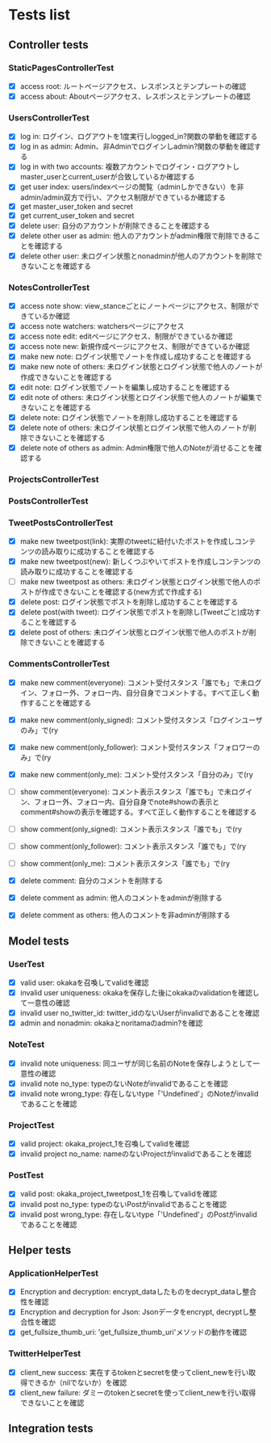 # Tests list

## Controller tests

### StaticPagesControllerTest

- [x] access root: ルートページアクセス、レスポンスとテンプレートの確認
- [x] access about: Aboutページアクセス、レスポンスとテンプレートの確認

### UsersControllerTest

- [x] log in: ログイン、ログアウトを1度実行しlogged_in?関数の挙動を確認する
- [x] log in as admin: Admin、非Adminでログインしadmin?関数の挙動を確認する
- [x] log in with two accounts: 複数アカウントでログイン・ログアウトしmaster_userとcurrent_userが合致しているか確認する
- [x] get user index: users/indexページの閲覧（adminしかできない）を非admin/admin双方で行い、アクセス制限ができているか確認する
- [x] get master_user_token and secret
- [x] get current_user_token and secret
- [x] delete user: 自分のアカウントが削除できることを確認する
- [x] delete other user as admin: 他人のアカウントがadmin権限で削除できることを確認する
- [x] delete other user: 未ログイン状態とnonadminが他人のアカウントを削除できないことを確認する

### NotesControllerTest

- [x] access note show: view_stanceごとにノートページにアクセス、制限ができているか確認
- [x] access note watchers: watchersページにアクセス
- [x] access note edit: editページにアクセス、制限ができているか確認
- [x] access note new: 新規作成ページにアクセス、制限ができているか確認
- [x] make new note: ログイン状態でノートを作成し成功することを確認する
- [x] make new note of others: 未ログイン状態とログイン状態で他人のノートが作成できないことを確認する
- [x] edit note: ログイン状態でノートを編集し成功することを確認する
- [x] edit note of others: 未ログイン状態とログイン状態で他人のノートが編集できないことを確認する
- [x] delete note: ログイン状態でノートを削除し成功することを確認する
- [x] delete note of others: 未ログイン状態とログイン状態で他人のノートが削除できないことを確認する
- [x] delete note of others as admin: Admin権限で他人のNoteが消せることを確認する

### ProjectsControllerTest

### PostsControllerTest

### TweetPostsControllerTest

- [x] make new tweetpost(link): 実際のtweetに紐付いたポストを作成しコンテンツの読み取りに成功することを確認する
- [x] make new tweetpost(new): 新しくつぶやいてポストを作成しコンテンツの読み取りに成功することを確認する
- [ ] make new tweetpost as others: 未ログイン状態とログイン状態で他人のポストが作成できないことを確認する(new方式で作成する)
- [x] delete post: ログイン状態でポストを削除し成功することを確認する
- [x] delete post(with tweet): ログイン状態でポストを削除し(Tweetごと)成功することを確認する
- [x] delete post of others: 未ログイン状態とログイン状態で他人のポストが削除できないことを確認する

### CommentsControllerTest

- [x] make new comment(everyone): コメント受付スタンス「誰でも」で未ログイン、フォロー外、フォロー内、自分自身でコメントする。すべて正しく動作することを確認する
- [x] make new comment(only_signed): コメント受付スタンス「ログインユーザのみ」で(ry
- [x] make new comment(only_follower): コメント受付スタンス「フォロワーのみ」で(ry
- [x] make new comment(only_me): コメント受付スタンス「自分のみ」で(ry

- [ ] show comment(everyone): コメント表示スタンス「誰でも」で未ログイン、フォロー外、フォロー内、自分自身でnote#showの表示とcomment#showの表示を確認する。すべて正しく動作することを確認する
- [ ] show comment(only_signed): コメント表示スタンス「誰でも」で(ry
- [ ] show comment(only_follower): コメント表示スタンス「誰でも」で(ry
- [ ] show comment(only_me): コメント表示スタンス「誰でも」で(ry

- [x] delete comment: 自分のコメントを削除する
- [x] delete comment as admin: 他人のコメントをadminが削除する
- [x] delete comment as others: 他人のコメントを非adminが削除する

## Model tests

### UserTest

- [x] valid user: okakaを召喚してvalidを確認
- [x] invalid user uniqueness: okakaを保存した後にokakaのvalidationを確認して一意性の確認
- [x] invalid user no_twitter_id: twitter_idのないUserがinvalidであることを確認
- [x] admin and nonadmin: okakaとnoritamaのadmin?を確認

### NoteTest

- [x] invalid note uniqueness: 同ユーザが同じ名前のNoteを保存しようとして一意性の確認
- [x] invalid note no_type: typeのないNoteがinvalidであることを確認
- [x] invalid note wrong_type: 存在しないtype「'Undefined'」のNoteがinvalidであることを確認

### ProjectTest

- [x] valid project: okaka_project_1を召喚してvalidを確認
- [x] invalid project no_name: nameのないProjectがinvalidであることを確認

### PostTest

- [x] valid post: okaka_project_tweetpost_1を召喚してvalidを確認
- [x] invalid post no_type: typeのないPostがinvalidであることを確認
- [x] invalid post wrong_type: 存在しないtype「'Undefined'」のPostがinvalidであることを確認

## Helper tests

### ApplicationHelperTest

- [x] Encryption and decryption: encrypt_dataしたものをdecrypt_dataし整合性を確認
- [x] Encryption and decryption for Json: Jsonデータをencrypt, decryptし整合性を確認
- [x] get_fullsize_thumb_uri: 'get_fullsize_thumb_uri'メソッドの動作を確認

### TwitterHelperTest

- [x] client_new success: 実在するtokenとsecretを使ってclient_newを行い取得できるか（nilでないか）を確認
- [x] client_new failure: ダミーのtokenとsecretを使ってclient_newを行い取得できないことを確認

## Integration tests
